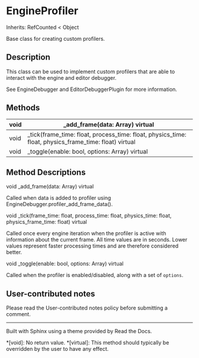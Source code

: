 # EngineProfiler

Inherits: RefCounted < Object

Base class for creating custom profilers.

## Description

This class can be used to implement custom profilers that are able to interact
with the engine and editor debugger.

See EngineDebugger and EditorDebuggerPlugin for more information.

## Methods

void | _add_frame(data: Array) virtual  
---|---  
void | _tick(frame_time: float, process_time: float, physics_time: float, physics_frame_time: float) virtual  
void | _toggle(enable: bool, options: Array) virtual  
  
## Method Descriptions

void _add_frame(data: Array) virtual

Called when data is added to profiler using
EngineDebugger.profiler_add_frame_data().

void _tick(frame_time: float, process_time: float, physics_time: float,
physics_frame_time: float) virtual

Called once every engine iteration when the profiler is active with
information about the current frame. All time values are in seconds. Lower
values represent faster processing times and are therefore considered better.

void _toggle(enable: bool, options: Array) virtual

Called when the profiler is enabled/disabled, along with a set of `options`.

## User-contributed notes

Please read the User-contributed notes policy before submitting a comment.

* * *

Built with Sphinx using a theme provided by Read the Docs.

  *[void]: No return value.
  *[virtual]: This method should typically be overridden by the user to have any effect.

